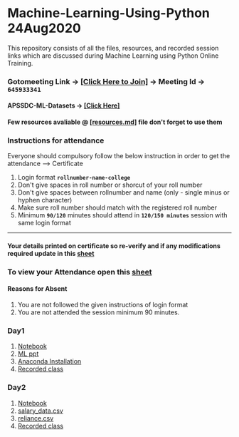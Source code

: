 # Machine-Learning-Using-Python 24Aug2020

This repository consists of all the files, resources, and recorded session links which are discussed during Machine Learning using Python Online Training.


### Gotomeeting Link → [[Click Here to Join]](https://global.gotomeeting.com/join/645933341) → Meeting Id → `645933341`


#### APSSDC-ML-Datasets → [[Click Here]](https://github.com/AP-State-Skill-Development-Corporation/Datasets)

#### Few resources avaliable @ [[resources.md]](resources.md) file don't forget to use them

### Instructions for attendance

Everyone should compulsory follow the below instruction in order to get the attendance --> Certificate

1. Login format **`rollnumber-name-college`**
2. Don't give spaces in roll number or shorcut of your roll number
3. Don't give spaces between rollnumber and name (only - single minus or hyphen character)
4. Make sure roll number should match with the registered roll number
5. Minimum **`90/120`** minutes should attend in **`120/150 minutes`** session with same login format

******************************

#### Your details  printed on certificate so re-verify and if any modifications required update in this [sheet](https://docs.google.com/spreadsheets/d/1AzktFo1TbABRDiwVeTgXgKKUNc6q3rhcf4iFDZ5h3pc/edit?usp=sharing)


### To view your Attendance open this [sheet](https://docs.google.com/spreadsheets/d/1P5M4-MYxCcQgPAZjY7gZKUohCINvNmaAOgDo63us6Dc/edit?usp=sharing)

#### Reasons for Absent
1. You are not followed the given instructions of login format
2. You are not attended the session minimum 90 minutes.


### Day1 
1. [Notebook](Day-1/01_24Aug2020.ipynb)
2. [ML ppt](Day-1/Machine_Learning_with_Python.pdf)
3. [Anaconda Installation](Day-1/AnacondaInstallation.pdf)
4. [Recorded class ](https://transcripts.gotomeeting.com/#/s/ca00e17f678293aa5c7958c3100e8680327e2232dcd297e3cd0054243cca338e)


### Day2
1. [Notebook](Day-2/02_25Aug2020.ipynb)
2. [salary_data.csv](https://raw.githubusercontent.com/AP-State-Skill-Development-Corporation/Datasets/master/Regression/Salary_Data.csv)	
2. [reliance.csv](Day-2/reliance.csv)
4. [Recorded class ](https://transcripts.gotomeeting.com/#/s/9413d6345c2d849f4a46d8cc673a1da8e733776bdd57a3642a43a39a90605455)